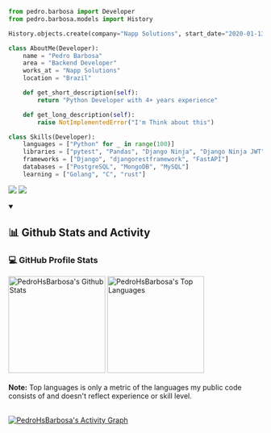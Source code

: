 ```python
from pedro.barbosa import Developer
from pedro.barbosa.models import History

History.objects.create(company="Napp Solutions", start_date="2020-01-13", end_date=None)

class AboutMe(Developer):
    name = "Pedro Barbosa"
    area = "Backend Developer"
    works_at = "Napp Solutions"
    location = "Brazil"

    def get_short_description(self):
        return "Python Developer with 4+ years experience"

    def get_long_description(self):
        raise NotImplementedError("I'm Think about this") 

class Skills(Developer):
    languages = ["Python" for _ in range(100)]
    libraries = ["pytest", "Pandas", "Django Ninja", "Django Ninja JWT", "Pydantic", "Polars"]
    frameworks = ["Django", "djangorestframework", "FastAPI"]
    databases = ["PostgreSQL", "MongoDB", "MySQL"]
    learning = ["Golang", "C", "rust"]
```

<p align="left">
  <a href="mailto:pedrohsbarbosa99@gmail.com" alt="Gmail">
  <img src="https://img.shields.io/badge/-Gmail-FF0000?style=flat-square&labelColor=FF0000&logo=gmail&logoColor=white&link=mailto:pedrohsbarbosa99@gmail.com" /></a>

  <a href="https://www.linkedin.com/in/pedro-barbosa-6bb200165/" alt="LinkedIn">
  <img src="https://img.shields.io/badge/-Linkedin-0e76a8?style=flat-square&logo=Linkedin&logoColor=white&link=https://www.linkedin.com/in/pedro-barbosa-6bb200165/" /></a>
</p>

<details open>
  <summary>
    <h2>📊 Github Stats and Activity</h2>
  </summary>

  <h3>💻 GitHub Profile Stats</h3>

  <!-- https://github.com/anuraghazra/github-readme-stats -->


<a href="https://github.com/anuraghazra/github-readme-stats"><img alt="PedroHsBarbosa's Github Stats" src="https://github-readme-stats-tau-eight-87.vercel.app/api/?username=pedrohsbarbosa99&show_icons=true&include_all_commits=true&count_private=true&theme=dracula&hide_border=true&title_color=F85D7F&icon_color=F8D866" height="192px"/></a>
  <a href="https://github.com/anuraghazra/github-readme-stats"><img alt="PedroHsBarbosa's Top Languages" src="https://github-readme-stats-tau-eight-87.vercel.app/api/top-langs/?username=pedrohsbarbosa99&langs_count=8&layout=compact&theme=dracula&hide_border=true&title_color=F85D7F&icon_color=F8D866&exclude_repo=github-readme-streak-stats,github-readme-stats,github-readme-activity-graph" height="192px"/></a>
  <br/>
  <br />
  <b>Note:</b> Top languages is only a metric of the languages my public code consists of and doesn't reflect experience
  or skill level.
  <br />
  <br />

  <!-- https://github.com/ashutosh00710/github-readme-activity-graph -->

  <a href="https://github.com/ashutosh00710/github-readme-activity-graph"><img alt="PedroHsBarbosa's Activity Graph"
      src="https://github-readme-activity-graph-lemon.vercel.app/graph/?username=pedrohsbarbosa99&hide_border=true&theme=dracula&bg_color=282A36" /></a>

</details>
